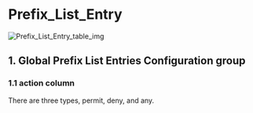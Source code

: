 # Prefix_List_Entry

![Prefix_List_Entry_table_img](http://www.plantuml.com/plantuml/img/SoWkIImgAStDuKhEIImkLWWeIatBh8ZtoImkYNVDAocgLB2nKT08qSd9JCyeIIzAJStJLB2put98pKi1QW80)

## 1. Global Prefix List Entries Configuration group

### 1.1 action column

There are three types, permit, deny, and any.

